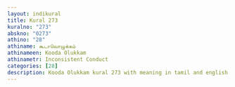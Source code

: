 ```yaml
---
layout: indikural
title: Kural 273
kuralno: "273"
abskno: "0273"
athino: "28"
athiname: கூடாவொழுக்கம்
athinameen: Kooda Olukkam
athinametr: Inconsistent Conduct
categories: [28]
description: Kooda Olukkam kural 273 with meaning in tamil and english 
---
```


